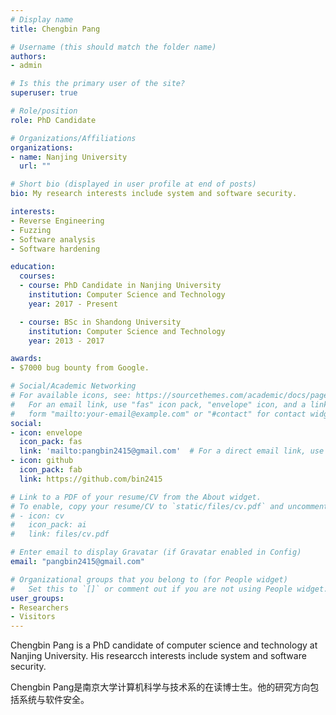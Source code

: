 ```yaml
---
# Display name
title: Chengbin Pang

# Username (this should match the folder name)
authors:
- admin

# Is this the primary user of the site?
superuser: true

# Role/position
role: PhD Candidate

# Organizations/Affiliations
organizations:
- name: Nanjing University
  url: ""

# Short bio (displayed in user profile at end of posts)
bio: My research interests include system and software security.

interests:
- Reverse Engineering
- Fuzzing
- Software analysis
- Software hardening

education:
  courses:
  - course: PhD Candidate in Nanjing University
    institution: Computer Science and Technology
    year: 2017 - Present

  - course: BSc in Shandong University
    institution: Computer Science and Technology
    year: 2013 - 2017

awards:
- $7000 bug bounty from Google.

# Social/Academic Networking
# For available icons, see: https://sourcethemes.com/academic/docs/page-builder/#icons
#   For an email link, use "fas" icon pack, "envelope" icon, and a link in the
#   form "mailto:your-email@example.com" or "#contact" for contact widget.
social:
- icon: envelope
  icon_pack: fas
  link: 'mailto:pangbin2415@gmail.com'  # For a direct email link, use "mailto:test@example.org".
- icon: github
  icon_pack: fab
  link: https://github.com/bin2415

# Link to a PDF of your resume/CV from the About widget.
# To enable, copy your resume/CV to `static/files/cv.pdf` and uncomment the lines below.
# - icon: cv
#   icon_pack: ai
#   link: files/cv.pdf

# Enter email to display Gravatar (if Gravatar enabled in Config)
email: "pangbin2415@gmail.com"

# Organizational groups that you belong to (for People widget)
#   Set this to `[]` or comment out if you are not using People widget.
user_groups:
- Researchers
- Visitors
---
```


Chengbin Pang is a PhD candidate of computer science and technology at Nanjing University. His researcch interests include system and software security.

Chengbin Pang是南京大学计算机科学与技术系的在读博士生。他的研究方向包括系统与软件安全。

